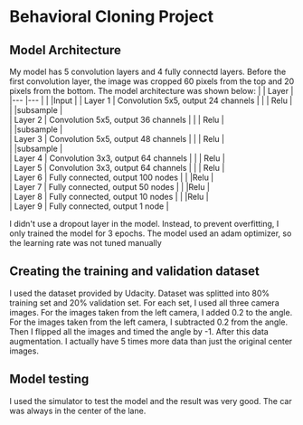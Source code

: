 # Behavioral Cloning Project

## Model Architecture 
My model has 5 convolution layers and 4 fully connectd layers. Before the first convolution layer, the image was cropped 60 pixels from the top and 20 pixels from the bottom. The model architecture was shown below:
|               | Layer     |
|---            |---        |
|               |Input       | 
|  Layer 1      | Convolution 5x5, output 24 channels |
|               | Relu       |              
|               |subsample    |                  
|   Layer 2     | Convolution 5x5, output 36 channels |
|               | Relu       |              
|               |subsample    |                    
|   Layer 3     | Convolution 5x5, output 48 channels |
|               | Relu       |               
|               |subsample    |  
|   Layer 4     | Convolution 3x3, output 64 channels |
|               | Relu       |               
|   Layer 5     | Convolution 3x3, output 64 channels |
|               | Relu       |               
|   Layer 6    | Fully connected, output 100 nodes |
|               |Relu    |   
|   Layer 7    | Fully connected, output 50 nodes |
|               |Relu    |  
|   Layer 8    | Fully connected, output 10 nodes |
|               |Relu    |  
|   Layer 9    | Fully connected, output 1 node |

I didn't use a dropout layer in the model. Instead, to prevent overfitting, I only trained the model for 3 epochs. The model used an adam optimizer, so the learning rate was not tuned manually

## Creating the training and validation dataset
I used the dataset provided by Udacity. Dataset was splitted into 80% training set and 20% validation set. For each set, I used all three camera images. For the images taken from the left camera, I added 0.2 to the angle. For the images taken from the left camera, I subtracted 0.2 from the angle. Then I flipped all the images and timed the angle by -1. After this data augmentation. I actually have 5 times more data than just the original center images.


## Model testing
I used the simulator to test the model and the result was very good. The car was always in the center of the lane.
           